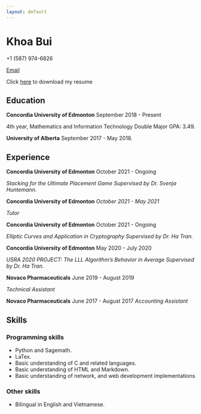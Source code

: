 ```yaml
---
layout: default
---
```


# Khoa Bui

 +1 (587) 974-6826 

[Email](mailto:khoabuiv@gmail.com)

Click [here](https://github.com/khoabuiv/khoabuiv.github.io/raw/main/Khoa_Resume.pdf) to download my resume

## Education

**Concordia University of Edmonton**                                                          September 2018 - Present

4th year, Mathematics and Information Technology Double Major                                                   GPA: 3.49.

**University of Alberta**                                                                    September 2017 - May 2018.

## Experience

**Concordia University of Edmonton**                                                            October 2021 - Ongoing

_Stacking for the Ultimate Placement Game_                                            _Supervised by Dr. Svenja Huntemann._

**Concordia University of Edmonton**                                                            _October 2021 - May 2021_

_Tutor_                                          

**Concordia University of Edmonton**                                                                October 2021 - Ongoing

_Elliptic Curves and Application in Cryptography_                                              _Supervised by Dr. Ha Tran._

**Concordia University of Edmonton**                                                                May 2020 - July 2020

_USRA 2020 PROJECT: The LLL Algorithm’s Behavior in Average_                                   _Supervised by Dr. Ha Tran._

**Novaco Pharmaceuticals**                                                                          June 2019 - August 2019

_Technical Assistant_

**Novaco Pharmaceuticals**                                                                          June 2017 - August 2017
_Accounting Assistant_

## Skills

### Programming skills

*   Python and Sagemath.
*   LaTex.
*   Basic understanding of C and related languages.
*   Basic understanding of HTML and Markdown.
*   Basic understanding of network, and web development implementations

### Other skills

*   Bilingual in English and Vietnamese.

